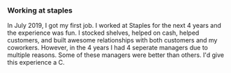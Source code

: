 <h3> Working at staples</h3>

In July 2019, I got my first job. I worked at Staples for the next 4 years and the experience was fun. I stocked shelves, helped on cash, helped customers, and built awesome relationships with both customers and my coworkers. However, in the 4 years I had 4 seperate managers due to multiple reasons. Some of these managers were better than others. I'd give this experience a C. 

